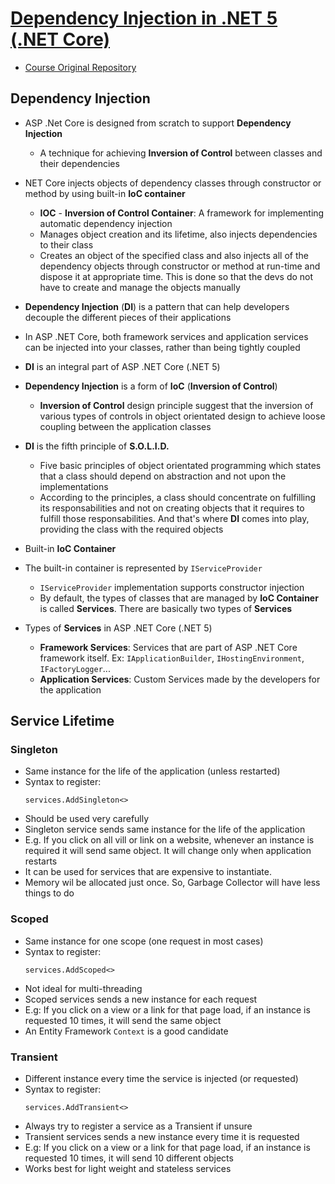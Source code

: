 # [Dependency Injection in .NET 5 (.NET Core)](https://www.udemy.com/course/dependency-injection-in-net-5-net-core)

- [Course Original Repository](https://github.com/bhrugen/WazeCredit)

## Dependency Injection ##

- ASP .Net Core is designed from scratch to support **Dependency Injection**
  - A technique for achieving **Inversion of Control** between classes and their dependencies

- NET Core injects objects of dependency classes through constructor or method
  by using built-in **IoC container**
  - **IOC** - **Inversion of Control Container**: A framework for implementing automatic
    dependency injection
  - Manages object creation and its lifetime, also injects dependencies to their class
  - Creates an object of the specified class and also injects all of the
    dependency objects through constructor or method at run-time and dispose it
    at appropriate time. This is done so that the devs do not have to create and
    manage the objects manually

- **Dependency Injection** (**DI**) is a pattern that can help developers decouple the
  different pieces of their applications

- In ASP .NET Core, both framework services and application services can be
  injected into your classes, rather than being tightly coupled

- **DI** is an integral part of ASP .NET Core (.NET 5)

- **Dependency Injection** is a form of **IoC** (**Inversion of Control**)
  - **Inversion of Control** design principle suggest that the inversion of various
    types of controls in object orientated design to achieve loose coupling
    between the application classes

- **DI** is the fifth principle of **S.O.L.I.D.**
    - Five basic principles of object orientated programming which states that a
      class should depend on abstraction and not upon the implementations
    - According to the principles, a class should concentrate on fulfilling its
      responsabilities and not on creating objects that it requires to fulfill
      those responsabilities. And that's where **DI** comes into play, providing the
      class with the required objects

- Built-in **IoC Container**
- The built-in container is represented by `IServiceProvider`
  - `IServiceProvider` implementation supports constructor injection
  - By default, the types of classes that are managed by **IoC Container** is called
    **Services**. There are basically two types of **Services**
- Types of **Services** in ASP .NET Core (.NET 5)
  - **Framework Services**: Services that are part of ASP .NET Core framework
    itself. Ex: `IApplicationBuilder`, `IHostingEnvironment`, `IFactoryLogger`...
  - **Application Services**: Custom Services made by the developers for the application

## Service Lifetime ##

### Singleton ###

- Same instance for the life of the application (unless restarted)
- Syntax to register:
  ```cshapr
  services.AddSingleton<>
  ```
- Should be used very carefully
- Singleton service sends same instance for the life of the application
- E.g. If you click on all vill or link on a website, whenever an instance is
  required it will send same object. It will change only when application
  restarts
- It can be used for services that are expensive to instantiate.
- Memory wil be allocated just once. So, Garbage Collector will have less things
  to do

### Scoped ###

- Same instance for one scope (one request in most cases)
- Syntax to register:
  ```cshapr
  services.AddScoped<>
  ```
- Not ideal for multi-threading
- Scoped services sends a new instance for each request
- E.g: If you click on a view or a link for that page load, if an instance is
  requested 10 times, it will send the same object
- An Entity Framework `Context` is a good candidate

### Transient ###

- Different instance every time the service is injected (or requested)
- Syntax to register:
  ```cshapr
  services.AddTransient<>
  ```
- Always try to register a service as a Transient if unsure
- Transient services sends a new instance every time it is requested
- E.g: If you click on a view or a link for that page load, if an instance is
  requested 10 times, it will send 10 different objects
- Works best for light weight and stateless services

